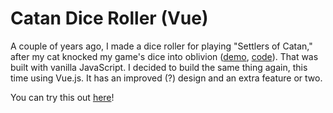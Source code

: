 # Catan Dice Roller (Vue)

A couple of years ago, I made a dice roller for playing "Settlers of Catan," after my cat knocked my game's dice into oblivion ([demo](https://hereismy.website/catan-dice-roller/), [code](https://github.com/bbaustin/catan)). That was built with vanilla JavaScript. I decided to build the same thing again, this time using Vue.js. It has an improved (?) design and an extra feature or two. 

You can try this out [here](https://hereismy.website/catan-dice-roller-2/)!
